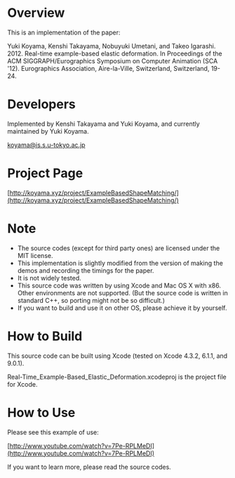 # Overview #
This is an implementation of the paper:

Yuki Koyama, Kenshi Takayama, Nobuyuki Umetani, and Takeo Igarashi. 2012. Real-time example-based elastic deformation. In Proceedings of the ACM SIGGRAPH/Eurographics Symposium on Computer Animation (SCA '12). Eurographics Association, Aire-la-Ville, Switzerland, Switzerland, 19-24.

# Developers #
Implemented by Kenshi Takayama and Yuki Koyama, and currently maintained by Yuki Koyama.

[koyama@is.s.u-tokyo.ac.jp](mailto:koyama@is.s.u-tokyo.ac.jp)

# Project Page #
[http://koyama.xyz/project/ExampleBasedShapeMatching/](http://koyama.xyz/project/ExampleBasedShapeMatching/)

# Note #
* The source codes (except for third party ones) are licensed under the MIT license.
* This implementation is slightly modified from the version of making the demos and recording the timings for the paper.
* It is not widely tested.
* This source code was written by using Xcode and Mac OS X with x86. Other environments are not supported. (But the source code is written in standard C++, so porting might not be so difficult.)
* If you want to build and use it on other OS, please achieve it by yourself. 

# How to Build #
This source code can be built using Xcode (tested on Xcode 4.3.2, 6.1.1, and 9.0.1).

Real-Time_Example-Based_Elastic_Deformation.xcodeproj is the project file for Xcode.

# How to Use #
Please see this example of use: 

[http://www.youtube.com/watch?v=7Pe-RPLMeDI](http://www.youtube.com/watch?v=7Pe-RPLMeDI)

If you want to learn more, please read the source codes.
